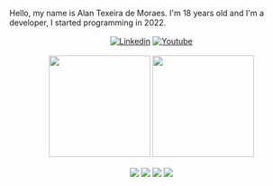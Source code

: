 Hello, my name is Alan Texeira de Moraes. I'm 18 years old and I'm a developer, I started programming in 2022.
<br>
<div  align="center">
 <a  href="https://www.linkedin.com/in/alan-teixeira-de-moraes-190aa0230/"><img align="center" alt="Linkedin" title="Linkedin" src="https://img.shields.io/badge/linkedin-%230077B5.svg?style=for-the-badge&logo=linkedin&logoColor=white"/></a>
 <a  href="https://www.instagram.com/alnn_moraes7/"><img align="center" alt="Youtube" title="Instagram" src="https://img.shields.io/badge/instagram-%23E4405F.svg?style=for-the-badge&logo=Instagram&logoColor=white"/></a>
 <br />
 <br />
<img align="center" height="180em"  src="https://github-readme-stats.vercel.app/api?username=AlanTXM&show_icons=true&theme=radical" />
<img align="center" height="180em"   src="https://github-readme-stats.vercel.app/api/top-langs/?username=AlanTXM&layout=compact&langs_count=7&theme=radical"/>
<br />
<br />
<img align="center" src="https://img.shields.io/badge/node.js-6DA55F?style=for-the-badge&logo=node.js&logoColor=white" />
<img align="center" src="https://img.shields.io/badge/Flutter-02569B?style=for-the-badge&logo=flutter&logoColor=white" />
<img align="center" src="https://img.shields.io/badge/github-082032?style=for-the-badge&logo=github&logoColor=white" />
<img align="center" src="https://img.shields.io/badge/TypeScript-1c4c96?style=for-the-badge&logo=TypeScript&logoColor=white" />
<br>
</div>
